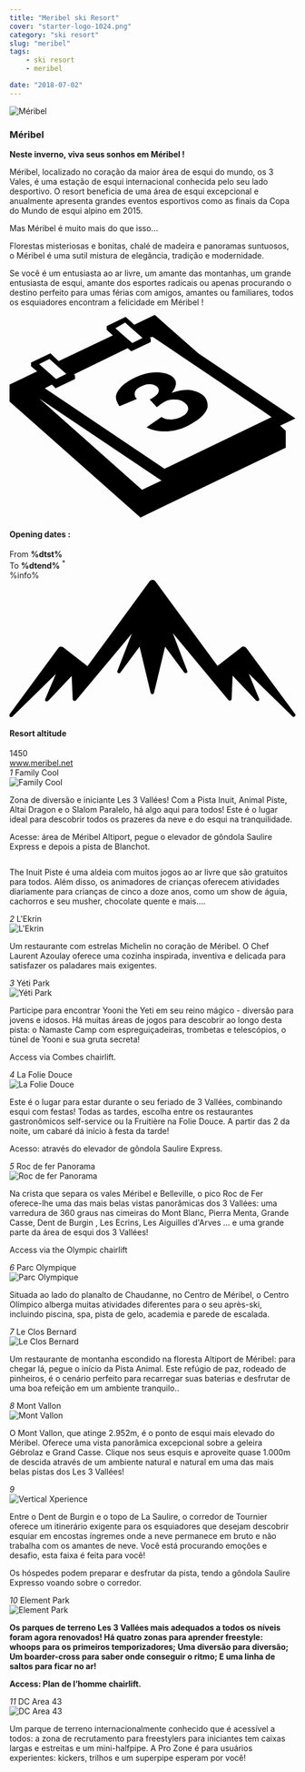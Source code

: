 ```yaml
---
title: "Meribel ski Resort"
cover: "starter-logo-1024.png"
category: "ski resort"
slug: "meribel"
tags:
    - ski resort
    - meribel

date: "2018-07-02"
---
```


<div class="edito-wrapper station"><div class="banner-station">
<div class="banner-station-logo">
   <img src="assets/resortfiles/meribel.png" alt="Méribel">
</div>
</div>
<h3 class="main-title-1 h-margin-bottom-0">Méribel</h1>
<div class="rich-text">
   <p><strong>Neste inverno, viva seus sonhos em Méribel !</strong></p>
<p>Méribel, localizado no coração da maior área de esqui do mundo, os 3 Vales, é uma estação de esqui internacional conhecida pelo seu lado desportivo. O resort beneficia de uma área de esqui excepcional e anualmente apresenta grandes eventos esportivos como as finais da Copa do Mundo de esqui alpino em 2015. </p>
<p> Mas Méribel é muito mais do que isso...</p>

<p>Florestas misteriosas e bonitas, chalé de madeira e panoramas suntuosos, o Méribel é uma sutil mistura de elegância, tradição e modernidade.</p>
<p>Se você é um entusiasta ao ar livre, um amante das montanhas, um grande entusiasta de esqui, amante dos esportes radicais ou apenas procurando o destino perfeito para umas férias com amigos, amantes ou familiares, todos os esquiadores encontram a felicidade em Méribel !</p>
</div>
<div class="grid center">
   <div class="col-6">
   <i class="icon icon-date icon-55">
  <svg xmlns="http://www.w3.org/2000/svg" viewBox="0 0 55.9 39.6"><path d="M37.6 15.5c-.7-.5-1.6-.8-2.6-.9-1.1 0-2.2.2-3.3.6 1.1-1.4 1.1-2.4.1-3.2-.7-.5-1.7-.8-3.1-.8-1.6 0-3.3.5-4.9 1.4-.9.5-1.7 1.1-2.2 1.7-.5.6-.8 1.2-.8 1.7s.2 1.1.7 1.8l3.4-1.4c-.4-.4-.5-.8-.4-1.3.1-.4.5-.8 1.1-1.1.6-.3 1.1-.5 1.7-.5.6 0 1 .1 1.4.4.4.3.6.7.4 1.2-.2.5-.8.9-1.7 1.4l1.4 1.5c.5-.4.9-.7 1.4-1 .6-.4 1.3-.5 2.1-.5s1.4.2 1.9.6c.6.4.8.9.7 1.4-.1.5-.5 1-1.2 1.3-.6.4-1.3.5-2 .6-.7 0-1.4-.1-2-.5l-2.9 2c1.1.6 2.5.9 4.1.8 1.6-.1 3.2-.6 4.7-1.5 1.6-.9 2.7-1.9 3.1-3.1.1-.9-.1-1.9-1.1-2.6z"></path><path d="M52.9 21.6l3-1.4-19-12.7L28.4 0l-4 1.9L22.7.4 19 2.2v.7L20.2 4 9.6 9 8 7.5 4.2 9.3v.7l1.2 1L0 13.6v3.3l25.6 22.6L54 25.9v-3.3l-1.1-1zM22.6 1.5l.9.8L26 4.5l-2 1-2.4-2.1-.9-.8 1.9-1.1zM7.8 8.6l.9.8 2.4 2.1-2 1-2.4-2.1-.9-.8 2-1zm18.1 25.5L5.8 16.3l23.9 16-3.8 1.8zM51.1 20L30.3 30 6.9 14.3l1.4-.7.7.7 3.8-1.8v-.7l-.2-.2 10.5-5.1.7.6 3.8-1.8v-.7l-.2-.2.6-.1 21.6 14.5 1.7 1.2h-.2z"></path></svg>   </i>
   <h4 class="main-title-3 h-uppercase center h-fz-16">Opening dates :</h4>
   <div class="opening-dates">
          From <strong>%dtst%</strong> <br/>
          To <strong>%dtend%</strong> <sup className="blue">*</sup>
     </div>
     %info%
   </div>
   <div class="col-6">
   <i class="icon icon-mountain icon-55">
  <svg xmlns="http://www.w3.org/2000/svg" viewBox="0 0 85.1 40.7"><path d="M23.2 25.6L41.7.4c.2-.3.5-.4.9-.4.3 0 .6.1.8.4l18.5 25.1L69 20c.2-.2.5-.3.8-.2.3 0 .5.2.7.4L85 39.8c.2.2.1.5-.1.7-.2.2-.5.2-.7 0l-13-12.7 3.1 7.5c.1.2 0 .5-.2.6-.2.1-.5.1-.7-.1l-7-7.4-.3 6.9c0 .2-.1.4-.4.5-.2.1-.4 0-.6-.2L48.6 15.8 52.9 27c.1.2 0 .5-.2.6-.2.1-.5.1-.7-.1l-5.7-7.7L43 33.5c-.1.2-.3.4-.5.4s-.4-.2-.5-.4l-3.3-13.7-5.7 7.7c-.2.2-.4.3-.7.1-.2-.1-.3-.4-.2-.6l4.3-11.1-16.6 19.8c-.1.2-.4.2-.6.2-.2-.1-.3-.2-.4-.5l-.3-6.9-7 7.4c-.2.2-.5.2-.7.1-.2-.1-.3-.4-.2-.6l3.2-7.5-13 12.7c-.2.2-.5.2-.7 0-.2-.2-.2-.5-.1-.7l14.5-19.7c.2-.2.4-.4.7-.4.3 0 .6 0 .8.2l7.2 5.6z"></path></svg>   </i>
   <h4 class="main-title-3 h-uppercase center h-fz-16">Resort altitude</h4>
   1450
   </div>
</div>
<a rel="nofollow" href="http://www.meribel.net" class="btn btn-blue" target="_blank">www.meribel.net</a>

<div class="poi-anchor-title" id="marker_10">
<em>1</em> Family Cool
</div>
<div class="o-actu fullWidth">
   <div class="grid-noGutter-equalHeight_sm-1">
 <div class="col">
<img src="assets/resortfiles/meribel-familycool.jpg" alt="Family Cool">
 </div>
   <div class="col">
<div class="pl2 rich-text">
   <p>Zona de diversão e iniciante Les 3 Vallées! Com a Pista Inuit, Animal Piste, Altai Dragon e o Slalom Paralelo, há algo aqui para todos! Este é o lugar ideal para descobrir todos os prazeres da neve e do esqui na tranquilidade.</p>

<p>Acesse: área de Méribel Altiport, pegue o elevador de gôndola Saulire Express e depois a pista de Blanchot.</p>
</div>
</div>
</div>
</div>

 <div class="o-actu fullWidth">
 <div class="grid-noGutter-equalHeight-reverse_sm-1">
<div class="col">
<img src="assets/resortfiles/meribel-lesinuits.jpg" alt="">
</div>
<div class="col">
   <div class="pl2 rich-text">
   <p>The Inuit Piste é uma aldeia com muitos jogos ao ar livre que são gratuitos para todos. Além disso, os animadores de crianças oferecem atividades diariamente para crianças de cinco a doze anos, como um show de águia, cachorros e seu musher, chocolate quente e mais….</p>
   </div>
</div>
   </div>
   </div>
<div class="poi-anchor-title" id="marker_19">
<em>2</em> L'Ekrin
</div>

<div class="o-actu fullWidth">
   <div class="grid-noGutter-equalHeight_sm-1">
 <div class="col">
<img src="assets/resortfiles/meribel-lekrin.jpg" alt="L'Ekrin">
 </div>
   <div class="col">
<div class="pl2 rich-text">
   <p>Um restaurante com estrelas Michelin no coração de Méribel. O Chef Laurent Azoulay oferece uma cozinha inspirada, inventiva e delicada para satisfazer os paladares mais exigentes.</p>
</div>
</div>
</div>
</div>

<div class="poi-anchor-title" id="marker_20">
<em>3</em> Yéti Park
</div>
<div class="o-actu fullWidth">
   <div class="grid-noGutter-equalHeight_sm-1">
 <div class="col">
<img src="assets/resortfiles/meribel-yp.jpg" alt="Yéti Park">
 </div>
   <div class="col">
<div class="pl2 rich-text">
   <p>Participe para encontrar Yooni the Yeti em seu reino mágico - diversão para jovens e idosos. Há muitas áreas de jogos para descobrir ao longo desta pista: o Namaste Camp com espreguiçadeiras, trombetas e telescópios, o túnel de Yooni e sua gruta secreta!</p>

<p>Access via Combes chairlift.</p>
</div>
</div>
</div>
</div>

<div class="poi-anchor-title" id="marker_21">
<em>4</em> La Folie Douce
</div>

<div class="o-actu fullWidth">
   <div class="grid-noGutter-equalHeight_sm-1">
 <div class="col">
<img src="assets/resortfiles/meribel-fd.jpg" alt="La Folie Douce">
 </div>
   <div class="col">
<div class="pl2 rich-text">
   <p>Este é o lugar para estar durante o seu feriado de 3 Vallées, combinando esqui com festas! Todas as tardes, escolha entre os restaurantes gastronômicos self-service ou la Fruitière na Folie Douce. A partir das 2 da noite, um cabaré dá início à festa da tarde! </p>
<p>Acesso: através do elevador de gôndola Saulire Express.</p>
</div>
</div>
</div>
</div>

<div class="poi-anchor-title" id="marker_22">
<em>5</em> Roc de fer Panorama
</div>

<div class="o-actu fullWidth">
   <div class="grid-noGutter-equalHeight_sm-1">
 <div class="col">
<img src="assets/resortfiles/meribel-roc.jpg" alt="Roc de fer Panorama">
 </div>
   <div class="col">
<div class="pl2 rich-text">
   <p>Na crista que separa os vales Méribel e Belleville, o pico Roc de Fer oferece-lhe uma das mais belas vistas panorâmicas dos 3 Vallées: uma varredura de 360 graus nas cimeiras do Mont Blanc, Pierra Menta, Grande Casse, Dent de Burgin , Les Ecrins, Les Aiguilles d'Arves ... e uma grande parte da área de esqui dos 3 Vallées!</p>

<p>Access via the Olympic chairlift</p>
</div>
</div>
</div>
</div>

<div class="poi-anchor-title" id="marker_23">
<em>6</em> Parc Olympique
</div>

<div class="o-actu fullWidth">
   <div class="grid-noGutter-equalHeight_sm-1">
 <div class="col">
<img src="assets/resortfiles/meribel-parco.jpg" alt="Parc Olympique">
 </div>
   <div class="col">
<div class="pl2 rich-text">
   <p>Situada ao lado do planalto de Chaudanne, no Centro de Méribel, o Centro Olímpico alberga muitas atividades diferentes para o seu après-ski, incluindo piscina, spa, pista de gelo, academia e parede de escalada.</p>
</div>
</div>
</div>
</div>

<div class="poi-anchor-title" id="marker_24">
<em>7</em> Le Clos Bernard
</div>

<div class="o-actu fullWidth">
   <div class="grid-noGutter-equalHeight_sm-1">
 <div class="col">
<img src="assets/resortfiles/meribel-cb.jpg" alt="Le Clos Bernard">
 </div>
   <div class="col">
<div class="pl2 rich-text">
   <p>Um restaurante de montanha escondido na floresta Altiport de Méribel: para chegar lá, pegue o início da Pista Animal. Este refúgio de paz, rodeado de pinheiros, é o cenário perfeito para recarregar suas baterias e desfrutar de uma boa refeição em um ambiente tranquilo..</p>
</div>
</div>
</div>
</div>

<div class="poi-anchor-title" id="marker_25">
<em>8</em> Mont Vallon
</div>
<div class="o-actu fullWidth">
   <div class="grid-noGutter-equalHeight_sm-1">
 <div class="col">
<img src="assets/resortfiles/meribel-mv.jpg" alt="Mont Vallon">
 </div>
   <div class="col">
<div class="pl2 rich-text">
   <p>O Mont Vallon, que atinge 2.952m, é o ponto de esqui mais elevado do Méribel. Oferece uma vista panorâmica excepcional sobre a geleira Gébrolaz e Grand Casse. Clique nos seus esquis e aproveite quase 1.000m de descida através de um ambiente natural e natural em uma das mais belas pistas dos Les 3 Vallées!</p>
</div>
</div>
</div>
</div>

<div class="poi-anchor-title" id="marker_26">
<em>9</em> 
</div>

<div class="grid-noGutter-equalHeight_sm-1">
  <div class="col">
 <img src="assets/resortfiles/meribel-db.jpg"
 alt="Vertical Xperience">
  </div>
  <div class="col">
 <div class="pl2 rich-text">
<p>Entre o Dent de Burgin e o topo de La Saulire, o corredor de Tournier oferece um itinerário exigente para os esquiadores que desejam descobrir esquiar em encostas íngremes onde a neve permanece em bruto e não trabalha com os amantes de neve. Você está procurando emoções e desafio, esta faixa é feita para você! </p><p> Os hóspedes podem preparar e desfrutar da pista, tendo a gôndola Saulire Expresso voando sobre o corredor.</p>
 </div>
  </div>
<div class="poi-anchor-title" id="marker_27">
<em>10</em> Element Park
</div>

<div class="o-actu fullWidth">
   <div class="grid-noGutter-equalHeight_sm-1">
 <div class="col">
<img src="assets/resortfiles/meribel-ep.jpg" alt="Element Park">
 </div>
   <div class="col">
<div class="pl2 rich-text">
   <p><strong>Os parques de terreno Les 3 Vallées mais adequados a todos os níveis foram agora renovados! Há quatro zonas para aprender freestyle: whoops para os primeiros temporizadores; Uma diversão para diversão; Um boarder-cross para saber onde conseguir o ritmo; E uma linha de saltos para ficar no ar!</strong></p>

<p><strong>Access: Plan de l’homme chairlift.</strong></p>
</div>
</div>
</div>
</div>

<div class="poi-anchor-title" id="marker_28">
<em>11</em> DC Area 43
</div>

<div class="o-actu fullWidth">
   <div class="grid-noGutter-equalHeight_sm-1">
 <div class="col">
<img src="assets/resortfiles/meribel-da.jpg" alt="DC Area 43">
 </div>
   <div class="col">
<div class="pl2 rich-text">
   <p>Um parque de terreno internacionalmente conhecido que é acessível a todos: a zona de recrutamento para freestylers para iniciantes tem caixas largas e estreitas e um mini-halfpipe. A Pro Zone é para usuários experientes: kickers, trilhos e um superpipe esperam por você!</p>
</div>
</div>
</div>
</div>
</div>
</div>